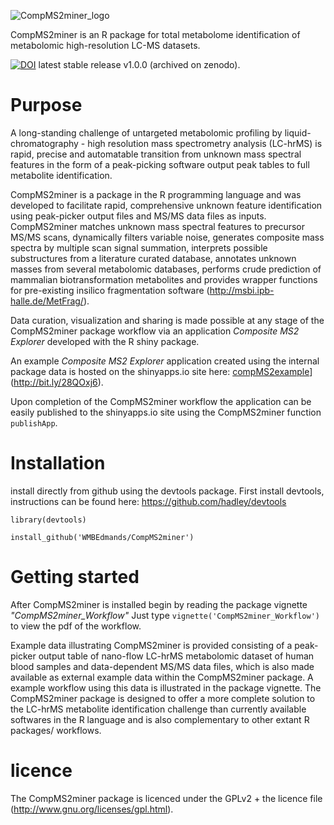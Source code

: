 ![CompMS2miner_logo](https://raw.githubusercontent.com/WMBEdmands/CompMS2miner/master/inst/shiny-apps/compMS2explorer/www/CompMS2minerLogo.png?token=AEhLqFJ1XT2XEii5PHex0YBQQiGJ4gLDks5XdHu0wA%3D%3D)

CompMS2miner is an R package for total metabolome identification of metabolomic high-resolution LC-MS datasets.

[![DOI](https://zenodo.org/badge/21719/WMBEdmands/CompMS2miner.svg)](https://zenodo.org/badge/latestdoi/21719/WMBEdmands/CompMS2miner) latest stable release v1.0.0 (archived on zenodo).

Purpose
========
A long-standing challenge of untargeted metabolomic profiling by liquid-chromatography - high resolution mass spectrometry analysis (LC-hrMS) is rapid, precise and automatable transition from unknown mass spectral features in the form of a peak-picking software output peak tables to full metabolite identification.

CompMS2miner is a package in the R programming language and was developed to facilitate rapid, comprehensive unknown feature identification using peak-picker output files and MS/MS data files as inputs. CompMS2miner matches unknown mass spectral features to precursor MS/MS scans, dynamically filters variable noise, generates composite mass spectra by multiple scan signal summation, interprets possible substructures from a literature curated database, annotates unknown masses from several metabolomic databases, performs crude prediction of mammalian biotransformation metabolites and provides wrapper functions for pre-existing insilico fragmentation software (http://msbi.ipb-halle.de/MetFrag/).

Data curation, visualization and sharing is made possible at any stage of the CompMS2miner package workflow via an application *Composite MS2 Explorer* developed with the R shiny package.

An example *Composite MS2 Explorer* application created using the internal package data is hosted on the shinyapps.io site here: 
[compMS2example](https://www.rstudio.com/wp-content/uploads/2014/03/blue-125.png)](http://bit.ly/28QOxj6). 

Upon completion of the CompMS2miner workflow the application can be easily published to the shinyapps.io site using the CompMS2miner function ```publishApp```.

Installation
==============
install directly from github using the devtools package. First install devtools,
instructions can be found here: https://github.com/hadley/devtools

```{r}
library(devtools)

install_github('WMBEdmands/CompMS2miner')
```

Getting started
===============

After CompMS2miner is installed begin by reading the package vignette *"CompMS2miner_Workflow"*
Just type ```vignette('CompMS2miner_Workflow')``` to view the pdf of the workflow.

Example data illustrating CompMS2miner is provided consisting of a peak-picker output table of nano-flow LC-hrMS metabolomic dataset of human blood samples and data-dependent MS/MS data files, which is also made available as external example data within the CompMS2miner package. A example workflow using this data is illustrated in the package vignette. The CompMS2miner package is designed to offer a more complete solution to the LC-hrMS metabolite identification challenge than currently available softwares in the R language and is also complementary to other extant R packages/ workflows.

licence
=============
The CompMS2miner package is licenced under the GPLv2 + the licence file (http://www.gnu.org/licenses/gpl.html).

